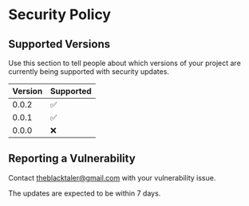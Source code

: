 # Security Policy

## Supported Versions

Use this section to tell people about which versions of your project are
currently being supported with security updates.

| Version | Supported          |
| ------- | ------------------ |
| 0.0.2   | :white_check_mark: |
| 0.0.1   | :white_check_mark: |
| 0.0.0   | :x:                |

## Reporting a Vulnerability
Contact theblacktaler@gmail.com with your vulnerability issue.

The updates are expected to be within 7 days.
